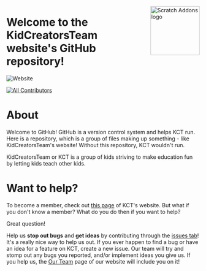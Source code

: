 <img src="http://kidcreatorsteam.com/KCT_logo.png" alt="Scratch Addons logo" align="right" width="128px"></img>
# Welcome to the KidCreatorsTeam website's GitHub repository!

![Website](https://img.shields.io/website?down_message=offline&style=for-the-badge&up_color=blue&up_message=online&url=http%3A%2F%2Fkidcreatorsteam.com%2F)
<!-- ALL-CONTRIBUTORS-BADGE:START - Do not remove or modify this section -->
[![All Contributors](https://img.shields.io/badge/all_contributors-13-orange.svg?style=flat-square)](#contributors)
<!-- ALL-CONTRIBUTORS-BADGE:END --> 

# About
Welcome to GitHub! GitHub is a version control system and helps KCT run. Here is a repository, which is a group of files making up something - like KidCreatorsTeam's website! Without this repository, KCT wouldn't run.

KidCreatorsTeam or KCT is a group of kids striving to make education fun by letting kids teach other kids.

# Want to help?
To become a member, check out [this page](http://kidcreatorsteam.com/community/join-us.html) of KCT's website. But what if you don't know a member? What do you do then if you want to help?

Great question!

Help us **stop out bugs** and **get ideas** by contributing through the [issues tab](https://github.com/kidcreatorsteam/www/issues)! It's a really nice way to help us out. If you ever happen to find a bug or have an idea for a feature on KCT, create a new issue. Our team will try and stomp out any bugs you reported, and/or implement ideas you give us. If you help us, the [Our Team](http://kidcreatorsteam.com/our-team.html) page of our website will include you on it!
